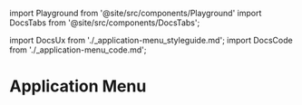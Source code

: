 import Playground from '@site/src/components/Playground'
import DocsTabs from '@site/src/components/DocsTabs';

import DocsUx from './\_application-menu_styleguide.md';
import DocsCode from './\_application-menu_code.md';

# Application Menu

<DocsTabs styleguide={DocsUx} code={DocsCode} />
